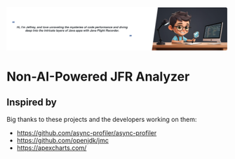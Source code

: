 <p align="center">
  <img src="static/header.png" />
</p>

# Non-AI-Powered JFR Analyzer



## Inspired by

Big thanks to these projects and the developers working on them:
- https://github.com/async-profiler/async-profiler
- https://github.com/openjdk/jmc
- https://apexcharts.com/
